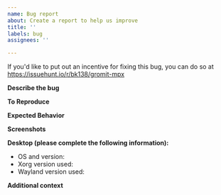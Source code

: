 ```yaml
---
name: Bug report
about: Create a report to help us improve
title: ''
labels: bug
assignees: ''

---
```


If you'd like to put out an incentive for fixing this bug, you can do so at https://issuehunt.io/r/bk138/gromit-mpx

**Describe the bug**
<!-- A clear and concise description of what the bug is. -->

**To Reproduce**
<!-- Steps to reproduce the behavior:
1. Go to '...'
2. Click on '....'
3. Scroll down to '....'
4. See error
-->

**Expected Behavior**
<!-- A clear and concise description of what you expected to happen. -->

**Screenshots**
<!-- If applicable, add screenshots to help explain your problem. -->

**Desktop (please complete the following information):**
 - OS and version:
 - Xorg version used:
 - Wayland version used:
 

**Additional context**
<!-- Add any other context about the problem here. -->
